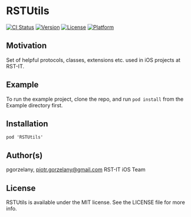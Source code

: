 # RSTUtils

[![CI Status](http://img.shields.io/travis/pgorzelany/RSTUtils.svg?style=flat)](https://travis-ci.org/pgorzelany/RSTUtils)
[![Version](https://img.shields.io/cocoapods/v/RSTUtils.svg?style=flat)](http://cocoapods.org/pods/RSTUtils)
[![License](https://img.shields.io/cocoapods/l/RSTUtils.svg?style=flat)](http://cocoapods.org/pods/RSTUtils)
[![Platform](https://img.shields.io/cocoapods/p/RSTUtils.svg?style=flat)](http://cocoapods.org/pods/RSTUtils)

## Motivation

Set of helpful protocols, classes, extensions etc. used in iOS projects at RST-IT.

## Example

To run the example project, clone the repo, and run `pod install` from the Example directory first.

## Installation

```
pod 'RSTUtils'
```

## Author(s)

pgorzelany, piotr.gorzelany@gmail.com
RST-IT iOS Team

## License

RSTUtils is available under the MIT license. See the LICENSE file for more info.
